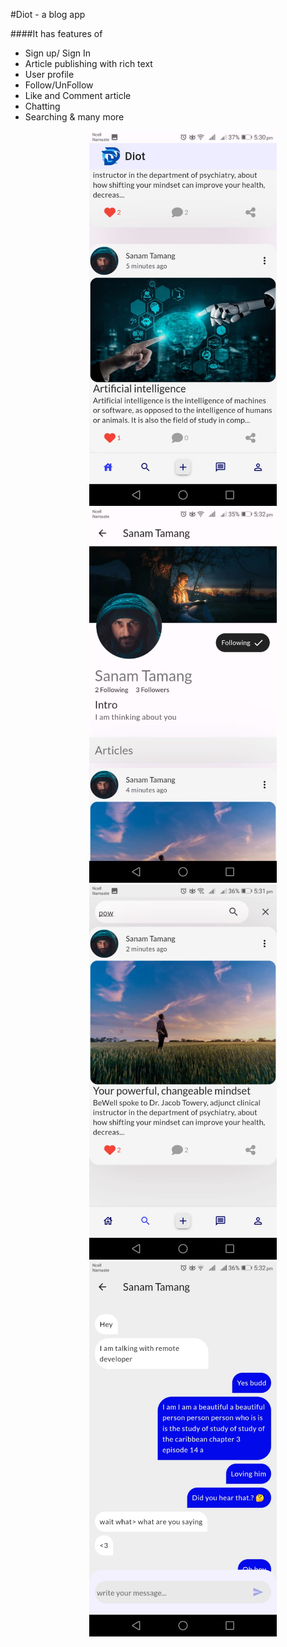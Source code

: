 #Diot - a blog app

####It has features of 
<ul>

<li>Sign up/ Sign In</li>
<li>Article publishing with rich text</li>
<li>User profile</li>
<li>Follow/UnFollow</li>
<li>Like and Comment article</li>
<li>Chatting</li>
<li>Searching & many more</li>
<ul>
<center>
<img height ="600" src="project_image/114.jpg"><br>
<img height ="600" src="project_image/111.jpg"><br>
<img height ="600" src="project_image/112.jpg"><br>
<img height ="600" src="project_image/113.jpg"><br>

</center>